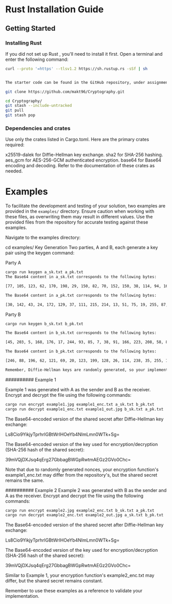 # Rust Installation Guide

## Getting Started

### Installing Rust
If you did not set up Rust , you'll need to install it first. Open a terminal and enter the following command:

```bash
curl --proto '=https' --tlsv1.2 https://sh.rustup.rs -sSf | sh


The starter code can be found in the GitHub repository, under assignment-2. If you have not cloned the repository to your machine, do so now:

git clone https://github.com/makt96/Cryptography.git

cd Cryptography/
git stash --include-untracked
git pull
git stash pop

```
### Dependencies and crates


Use only the crates listed in Cargo.toml. Here are the primary crates required:

x25519-dalek for Diffie-Hellman key exchange.
sha2 for SHA-256 hashing.
aes_gcm for AES-256-GCM authenticated encryption.
base64 for Base64 encoding and decoding.
Refer to the documentation of these crates as needed.






# Examples

To facilitate the development and testing of your solution, two examples are provided in the `examples/` directory. Ensure caution when working with these files, as overwriting them may result in different values. Use the provided files from the repository for accurate testing against these examples.

Navigate to the examples directory:


cd examples/
Key Generation
Two parties, A and B, each generate a key pair using the keygen command:

Party A

```bash
cargo run keygen a_sk.txt a_pk.txt
The Base64 content in a_sk.txt corresponds to the following bytes:

[77, 105, 123, 62, 170, 198, 29, 150, 82, 70, 152, 150, 38, 114, 94, 160, 7, 84, 131, 221, 130, 89, 77, 243, 191, 147, 174, 121, 49, 91, 187, 214]

The Base64 content in a_pk.txt corresponds to the following bytes:

[30, 142, 43, 24, 172, 129, 37, 111, 215, 214, 13, 51, 75, 19, 255, 87, 44, 170, 227, 217, 121, 217, 34]

```
Party B

```bash
cargo run keygen b_sk.txt b_pk.txt

The Base64 content in b_sk.txt corresponds to the following bytes:

[45, 203, 5, 168, 176, 17, 244, 93, 85, 7, 38, 91, 166, 223, 208, 58, 83, 180, 175, 225, 226, 207, 80, 104, 97, 11, 46, 234, 214, 48, 39, 37]

The Base64 content in b_pk.txt corresponds to the following bytes:

[246, 88, 196, 62, 121, 69, 20, 123, 199, 128, 26, 114, 238, 35, 255, 153, 209, 43, 110, 231, 78, 227, 115, 192, 90, 20, 40, 5, 151, 98, 253, 123]

Remember, Diffie-Hellman keys are randomly generated, so your implementation will generate different keys.
```
########## Example 1

Example 1 was generated with A as the sender and B as the receiver. Encrypt and decrypt the file using the following commands:

```bash
cargo run encrypt example1.jpg example1_enc.txt a_sk.txt b_pk.txt
cargo run decrypt example1_enc.txt example1_out.jpg b_sk.txt a_pk.txt

```

The Base64-encoded version of the shared secret after Diffie-Hellman key exchange:

Ls8Cio9YikjyTprhrIGBtWrIHOeYb4NImLmn0WTk+Sg=

The Base64-encoded version of the key used for encryption/decryption (SHA-256 hash of the shared secret):

39mVQjDXJsq4qErg27GbbagBWGpRwtmAEGz2GVo0Chc=

Note that due to randomly generated nonces, your encryption function's example1_enc.txt may differ from the repository's, but the shared secret remains the same.

########## Example 2
Example 2 was generated with B as the sender and A as the receiver. Encrypt and decrypt the file using the following commands:

```bash
cargo run encrypt example2.jpg example2_enc.txt b_sk.txt a_pk.txt
cargo run decrypt example2_enc.txt example2_out.jpg a_sk.txt b_pk.txt

```
The Base64-encoded version of the shared secret after Diffie-Hellman key exchange:

Ls8Cio9YikjyTprhrIGBtWrIHOeYb4NImLmn0WTk+Sg=

The Base64-encoded version of the key used for encryption/decryption (SHA-256 hash of the shared secret):

39mVQjDXJsq4qErg27GbbagBWGpRwtmAEGz2GVo0Chc=

Similar to Example 1, your encryption function's example2_enc.txt may differ, but the shared secret remains constant.

Remember to use these examples as a reference to validate your implementation.
